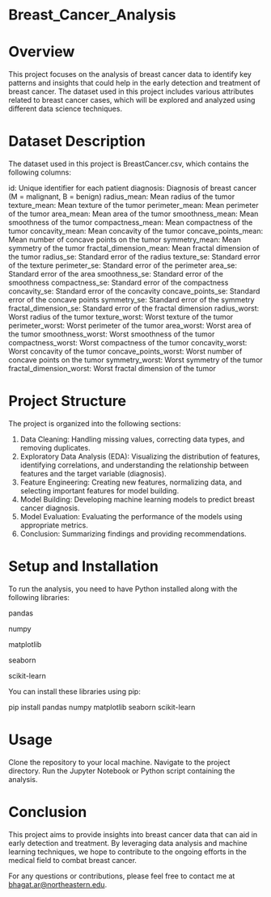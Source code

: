 # Breast_Cancer_Analysis
# Overview
This project focuses on the analysis of breast cancer data to identify key patterns and insights that could help in the early detection and treatment of breast cancer. The dataset used in this project includes various attributes related to breast cancer cases, which will be explored and analyzed using different data science techniques.

# Dataset Description
The dataset used in this project is BreastCancer.csv, which contains the following columns:

id: Unique identifier for each patient
diagnosis: Diagnosis of breast cancer (M = malignant, B = benign)
radius_mean: Mean radius of the tumor
texture_mean: Mean texture of the tumor
perimeter_mean: Mean perimeter of the tumor
area_mean: Mean area of the tumor
smoothness_mean: Mean smoothness of the tumor
compactness_mean: Mean compactness of the tumor
concavity_mean: Mean concavity of the tumor
concave_points_mean: Mean number of concave points on the tumor
symmetry_mean: Mean symmetry of the tumor
fractal_dimension_mean: Mean fractal dimension of the tumor
radius_se: Standard error of the radius
texture_se: Standard error of the texture
perimeter_se: Standard error of the perimeter
area_se: Standard error of the area
smoothness_se: Standard error of the smoothness
compactness_se: Standard error of the compactness
concavity_se: Standard error of the concavity
concave_points_se: Standard error of the concave points
symmetry_se: Standard error of the symmetry
fractal_dimension_se: Standard error of the fractal dimension
radius_worst: Worst radius of the tumor
texture_worst: Worst texture of the tumor
perimeter_worst: Worst perimeter of the tumor
area_worst: Worst area of the tumor
smoothness_worst: Worst smoothness of the tumor
compactness_worst: Worst compactness of the tumor
concavity_worst: Worst concavity of the tumor
concave_points_worst: Worst number of concave points on the tumor
symmetry_worst: Worst symmetry of the tumor
fractal_dimension_worst: Worst fractal dimension of the tumor

# Project Structure
The project is organized into the following sections:

1) Data Cleaning: Handling missing values, correcting data types, and removing duplicates.
2) Exploratory Data Analysis (EDA): Visualizing the distribution of features, identifying correlations, and understanding the relationship between features and the target variable (diagnosis).
3) Feature Engineering: Creating new features, normalizing data, and selecting important features for model building.
4) Model Building: Developing machine learning models to predict breast cancer diagnosis.
5) Model Evaluation: Evaluating the performance of the models using appropriate metrics.
6) Conclusion: Summarizing findings and providing recommendations.

# Setup and Installation
To run the analysis, you need to have Python installed along with the following libraries:

pandas

numpy

matplotlib

seaborn

scikit-learn

You can install these libraries using pip:

pip install pandas numpy matplotlib seaborn scikit-learn

# Usage
Clone the repository to your local machine.
Navigate to the project directory.
Run the Jupyter Notebook or Python script containing the analysis.

# Conclusion
This project aims to provide insights into breast cancer data that can aid in early detection and treatment. By leveraging data analysis and machine learning techniques, we hope to contribute to the ongoing efforts in the medical field to combat breast cancer.

For any questions or contributions, please feel free to contact me at bhagat.ar@northeastern.edu.
